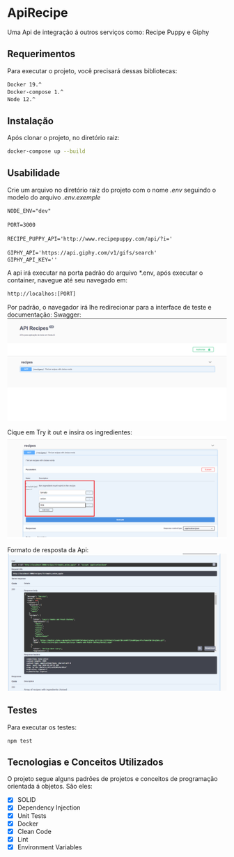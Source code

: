 # ApiRecipe
Uma Api de integração á outros serviços como: Recipe Puppy e Giphy

## Requerimentos
Para executar o projeto, você precisará dessas bibliotecas:
```bash
Docker 19.^
Docker-compose 1.^
Node 12.^
```

## Instalação
Após clonar o projeto, no diretório raiz:
```bash
docker-compose up --build 
```

## Usabilidade
Crie um arquivo no diretório raiz do projeto com o nome *.env* seguindo o modelo do arquivo *.env.exemple*
```
NODE_ENV="dev"

PORT=3000

RECIPE_PUPPY_API='http://www.recipepuppy.com/api/?i='

GIPHY_API='https://api.giphy.com/v1/gifs/search'
GIPHY_API_KEY=''
```

A api irá executar na porta padrão do arquivo *.env, após executar o container, navegue até seu navegado em: 
```bash
http://localhos:[PORT]
```

Por padrão, o navegador irá lhe redirecionar para a interface de teste e documentação: Swagger:
![](/images/swagger_init.png)

Cique em Try it out e insira os ingredientes:
![](/images/swagger_parameters.png)

Formato de resposta da Api:
![](/images/swagger_response.png)

## Testes
Para executar os testes:
```
npm test
```

## Tecnologias e Conceitos Utilizados
O projeto segue alguns padrões de projetos e conceitos de programação orientada á objetos. São eles:
- [x] SOLID
- [x] Dependency Injection
- [x] Unit Tests
- [x] Docker
- [x] Clean Code
- [x] Lint
- [x] Environment Variables
